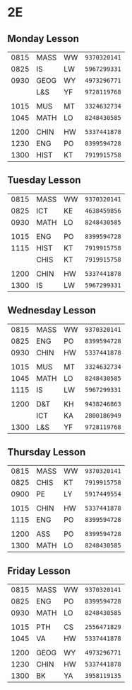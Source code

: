 # **2E**

## Monday Lesson
|      |      |    |              |
| ---- | ---- | -- | ------------ |
| 0815 | MASS | WW | `9370320141` |
| 0825 | IS   | LW | `5967299331` |
| 0930 | GEOG | WY | `4973296771` |
|      | L&S  | YF | `9728119768` |
|      |      |    |              |
| 1015 | MUS  | MT | `3324632734` |
| 1045 | MATH | LO | `8248430585` |
|      |      |    |              |
| 1200 | CHIN | HW | `5337441878` |
| 1230 | ENG  | PO | `8399594728` |
| 1300 | HIST | KT | `7919915758` |

## Tuesday Lesson
|      |      |    |              |
| ---- | ---- | -- | ------------ |
| 0815 | MASS | WW | `9370320141` |
| 0825 | ICT  | KE | `4638459856` |
| 0930 | MATH | LO | `8248430585` |
|      |      |    |              |
| 1015 | ENG  | PO | `8399594728` |
| 1115 | HIST | KT | `7919915758` |
|      | CHIS | KT | `7919915758` |
|      |      |    |              |
| 1200 | CHIN | HW | `5337441878` |
| 1300 | IS   | LW | `5967299331` |

## Wednesday Lesson
|      |      |    |              |
| ---- | ---- | -- | ------------ |
| 0815 | MASS | WW | `9370320141` |
| 0825 | ENG  | PO | `8399594728` |
| 0930 | CHIN | HW | `5337441878` |
|      |      |    |              |
| 1015 | MUS  | MT | `3324632734` |
| 1045 | MATH | LO | `8248430585` |
| 1115 | IS   | LW | `5967299331` |
|      |      |    |              |
| 1200 | D&T  | KH | `9438246863` |
|      | ICT  | KA | `2800186949` |
| 1300 | L&S  | YF | `9728119768` |

## Thursday Lesson
|      |      |    |              |
| ---- | ---- | -- | ------------ |
| 0815 | MASS | WW | `9370320141` |
| 0825 | CHIS | KT | `7919915758` |
| 0900 | PE   | LY | `5917449554` |
|      |      |    |              |
| 1015 | CHIN | HW | `5337441878` |
| 1115 | ENG  | PO | `8399594728` |
|      |      |    |              |
| 1200 | ASS  | PO | `8399594728` |
| 1300 | MATH | LO | `8248430585` |

## Friday Lesson
|      |      |    |              |
| ---- | ---- | -- | ------------ |
| 0815 | MASS | WW | `9370320141` |
| 0825 | ENG  | PO | `8399594728` |
| 0930 | MATH | LO | `8248430585` |
|      |      |    |              |
| 1015 | PTH  | CS | `2556471829` |
| 1045 | VA   | HW | `5337441878` |
|      |      |    |              |
| 1200 | GEOG | WY | `4973296771` |
| 1230 | CHIN | HW | `5337441878` |
| 1300 | BK   | YA | `3958119135` |